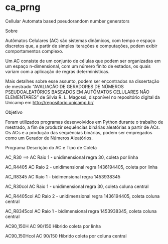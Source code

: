 # ca_prng

Cellular Automata based pseudorandom number generators

Sobre

Autômatos Celulares (AC) são sistemas dinâmicos, com tempo e espaço discretos que, a partir de simples iterações e computações, podem exibir comportamentos complexo.

Um AC consiste de um conjunto de células que podem ser organizadas em um espaço n-dimensional, com um número finito de estados, os quais variam com a aplicação de regras determinísticas.

Mais detalhes sobre esse assunto, podem ser encontrados na dissertação de mestrado “AVALIAÇÃO DE GERADORES DE NÚMEROS PSEUDOALEATÓRIOS BASEADOS EM AUTÔMATOS CELULARES NÃO ELEMENTARES”  de Sílvia R. L. Magossi, disponível no repositório digital da Unicamp em http://repositorio.unicamp.br/

Objetivo

Foram utilizados programas desenvolvidos em Python durante o trabalho de mestrado, a fim de produzir sequências binárias aleatórias a partir de ACs. Os ACs e a produção das sequências binárias, podem ser empregados como um Gerador de Números Aleatórios.

Programa        Descrição do AC e Tipo de Coleta

AC_R30    ==>   AC Raio 1 - unidimensional regra 30, coleta por linha

AC_R4405        AC Raio 2 - unidimensional regra 1436194405, coleta por linha

AC_R8345        AC Raio 1 - bidimensional regra 1453938345

AC_R30col       AC Raio 1 - unidimensional regra 30, coleta coluna central

AC_R4405col     AC Raio 2 - unidimensional regra 1436194405, coleta coluna central

AC_R8345col     AC Raio 1 - bidimensional regra 1453938345, coleta coluna central

AC90_150H       AC 90/150 Híbrido coleta por linha

AC90_150Hcol    AC 90/150 Híbrido coleta por coluna central
